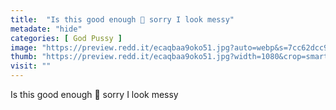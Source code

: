 ```yaml
---
title:  "Is this good enough 🥺 sorry I look messy"
metadate: "hide"
categories: [ God Pussy ]
image: "https://preview.redd.it/ecaqbaa9oko51.jpg?auto=webp&s=7cc62dcc99f393e3efb5f6d5dfe2c9f0a1722b4d"
thumb: "https://preview.redd.it/ecaqbaa9oko51.jpg?width=1080&crop=smart&auto=webp&s=d680dba326efa487a6ad4a9f2423244a36236b6b"
visit: ""
---
```

Is this good enough 🥺 sorry I look messy
